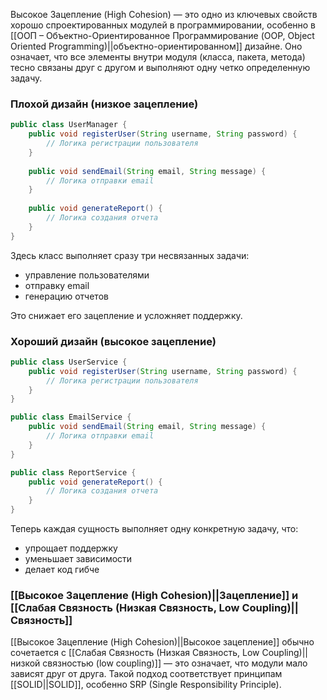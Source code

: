 Высокое Зацепление (High Cohesion) — это одно из ключевых свойств хорошо спроектированных модулей в программировании, особенно в [[ООП – Объектно-Ориентированное Программирование (OOP, Object Oriented Programming)||объектно-ориентированном]] дизайне. Оно означает, что все элементы внутри модуля (класса, пакета, метода) тесно связаны друг с другом и выполняют одну четко определенную задачу.
  

### Плохой дизайн (низкое зацепление)

```java
public class UserManager {
    public void registerUser(String username, String password) {
        // Логика регистрации пользователя
    }
	
    public void sendEmail(String email, String message) {
        // Логика отправки email
    }
	
    public void generateReport() {
        // Логика создания отчета
    }
}
```

Здесь класс выполняет сразу три несвязанных задачи:
- управление пользователями
- отправку email
- генерацию отчетов

Это снижает его зацепление и усложняет поддержку.


### Хороший дизайн (высокое зацепление)

```java
public class UserService {
    public void registerUser(String username, String password) {
        // Логика регистрации пользователя
    }
}

public class EmailService {
    public void sendEmail(String email, String message) {
        // Логика отправки email
    }
}

public class ReportService {
    public void generateReport() {
        // Логика создания отчета
    }
}
```

Теперь каждая сущность выполняет одну конкретную задачу, что:

- упрощает поддержку
- уменьшает зависимости
- делает код гибче  


### [[Высокое Зацепление (High Cohesion)||Зацепление]] и [[Слабая Связность (Низкая Связность, Low Coupling)||Связность]]

[[Высокое Зацепление (High Cohesion)||Высокое зацепление]] обычно сочетается с [[Слабая Связность (Низкая Связность, Low Coupling)||низкой связностью (low coupling)]] — это означает, что модули мало зависят друг от друга. Такой подход соответствует принципам [[SOLID||SOLID]], особенно SRP (Single Responsibility Principle).